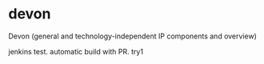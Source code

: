 # devon
Devon (general and technology-independent IP components and overview)

jenkins test. automatic build with PR. try1

